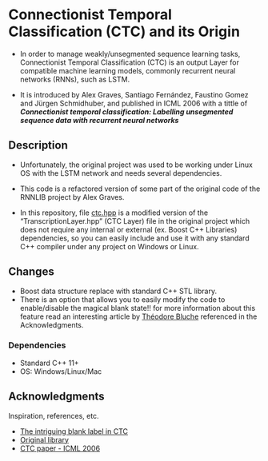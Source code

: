# Connectionist Temporal Classification (CTC) and its Origin

* In order to manage weakly/unsegmented sequence learning tasks, Connectionist Temporal Classification (CTC) is an output Layer for compatible machine learning models, commonly recurrent neural networks (RNNs), such as LSTM. 

* It is introduced by Alex Graves, Santiago Fernández, Faustino Gomez and Jürgen Schmidhuber, and published in ICML 2006 with a tittle of ***Connectionist temporal classification: Labelling unsegmented sequence data with recurrent neural networks***

## Description

* Unfortunately, the original project was used to be working under Linux OS with the LSTM network and needs several dependencies.

* This code is a refactored version of some part of the original code of the RNNLIB project by Alex Graves.

* In this repository, file [ctc.hpp](./ctc.hpp) is a modified version of the “TranscriptionLayer.hpp” (CTC Layer) file in the original project which does not require any internal or external (ex. Boost C++ Libraries) dependencies, so you can easily include and use it with any standard C++ compiler under any project on  Windows or Linux.

## Changes

* Boost data structure replace with standard C++ STL library.
* There is an option that allows you to easily modify the code to enable/disable the magical blank state!! for more information about this feature read an interesting article by [Théodore Bluche](http://www.tbluche.com/) referenced in the Acknowledgments.

### Dependencies

* Standard C++ 11+
* OS: Windows/Linux/Mac

## Acknowledgments
Inspiration, references, etc.
* [The intriguing blank label in CTC](http://www.tbluche.com/ctc_and_blank.html) 
* [Original library](https://sourceforge.net/projects/rnnl/)
* [CTC paper - ICML 2006](https://www.cs.toronto.edu/~graves/icml_2006.pdf)
